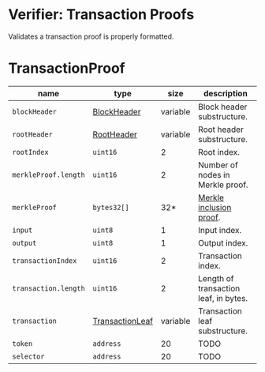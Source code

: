 Verifier: Transaction Proofs
===

Validates a transaction proof is properly formatted.

# TransactionProof

| name                 | type                                                           | size     | description                                    |
| -------------------- | -------------------------------------------------------------- | -------- | ---------------------------------------------- |
| `blockHeader`        | [BlockHeader](../1.%20Data%20Structures/Blocks.md)             | variable | Block header substructure.                     |
| `rootHeader`         | [RootHeader](../1.%20Data%20Structures/Roots.md)               | variable | Root header substructure.                      |
| `rootIndex`          | `uint16`                                                       | 2        | Root index.                                    |
| `merkleProof.length` | `uint16`                                                       | 2        | Number of nodes in Merkle proof.               |
| `merkleProof`        | `bytes32[]`                                                    | 32*      | [Merkle inclusion proof](./Merkle%20Proof.md). |
| `input`              | `uint8`                                                        | 1        | Input index.                                   |
| `output`             | `uint8`                                                        | 1        | Output index.                                  |
| `transactionIndex`   | `uint16`                                                       | 2        | Transaction index.                             |
| `transaction.length` | `uint16`                                                       | 2        | Length of transaction leaf, in bytes.          |
| `transaction`        | [TransactionLeaf](./../1.%20Data%20Structures/Transactions.md) | variable | Transaction leaf substructure.                 |
| `token`              | `address`                                                      | 20       | TODO                                           |
| `selector`           | `address`                                                      | 20       | TODO                                           |
